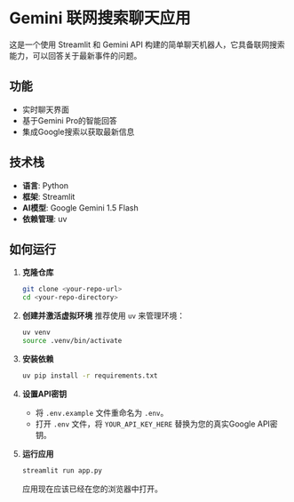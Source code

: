 # Gemini 联网搜索聊天应用

这是一个使用 Streamlit 和 Gemini API 构建的简单聊天机器人，它具备联网搜索能力，可以回答关于最新事件的问题。

## 功能

- 实时聊天界面
- 基于Gemini Pro的智能回答
- 集成Google搜索以获取最新信息

## 技术栈

- **语言**: Python
- **框架**: Streamlit
- **AI模型**: Google Gemini 1.5 Flash
- **依赖管理**: uv

## 如何运行

1.  **克隆仓库**
    ```bash
    git clone <your-repo-url>
    cd <your-repo-directory>
    ```

2.  **创建并激活虚拟环境**
    推荐使用 `uv` 来管理环境：
    ```bash
    uv venv
    source .venv/bin/activate
    ```

3.  **安装依赖**
    ```bash
    uv pip install -r requirements.txt
    ```

4.  **设置API密钥**
    - 将 `.env.example` 文件重命名为 `.env`。
    - 打开 `.env` 文件，将 `YOUR_API_KEY_HERE` 替换为您的真实Google API密钥。

5.  **运行应用**
    ```bash
    streamlit run app.py
    ```

    应用现在应该已经在您的浏览器中打开。
